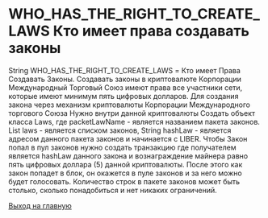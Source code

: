# WHO_HAS_THE_RIGHT_TO_CREATE_LAWS Кто имеет права создавать законы

String WHO_HAS_THE_RIGHT_TO_CREATE_LAWS = Кто имеет Права Создавать Законы.
Создавать законы в криптовалюте Корпорации Международный Торговый Союз имеют права 
все участники сети, которые имеют минимум пять цифровых долларов. 
Для создания закона через механизм криптовалюты Корпорации Международного торгового Союза 
Нужно внутри данной криптовалюты Создать объект класса Laws, где packetLawName - является названием пакета законов. 
List<String> laws - является списком законов, String hashLaw - является адресом данного пакета законов и начинается с LIBER. 
Чтобы Закон попал в пул законов нужно создать транзакцию где получателем является hashLaw данного закона и вознаграждение 
майнера равно пять цифровых доллара (5)  данной криптовалюты. После этого как закон попадет в блок, он окажется в пуле 
законов и за него можно будет голосовать. 
Количество строк в пакете законов может быть столько, сколько понадобиться и нет никаких ограничений.

[Выход на главную](../readme.md)
